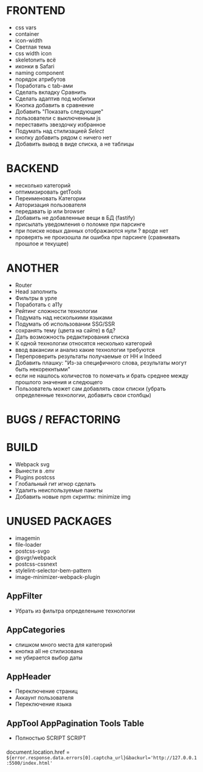 # FRONTEND

- css vars
- container
- icon-width
- Светлая тема
- css width icon
- skeletonить всё
- иконки в Safari
- naming component
- порядок атрибутов
- Поработать с tab-ами
- Сделать вкладку Сравнить
- Сделать адаптив под мобилки
- Кнопка добавить в сравнение
- Добавить "Показать следующие"
- пользователи с выключенным js
- переставить звездочку избранное
- Подумать над стилизацией _Select_
- кнопку добавить рядом с ничего нет
- Добавить вывод в виде списка, а не таблицы

# BACKEND

- несколько категорий
- оптимизировать getTools
- Переименовать Категории
- Авторизация пользователя
- передавать ip или browser
- Добавить не добавленные вещи в БД (fastify)
- присылать уведомления о поломке при парсинге
- при поиске новых данных отображаются нули ? вроде нет
- проверять не произошла ли ошибка при парсинге (сравнивать прошлое и текущее)

# ANOTHER

- Router
- Head заполнить
- Фильтры в урле
- Поработать с a11y
- Рейтинг сложности технологии
- Подумать над несколькими языками
- Подумать об использовании SSG/SSR
- сохранять тему (цвета на сайте) в бд?
- Дать возможность редактирования списка
- К одной технологии относятся несколько категорий
- ввод вакансии и анализ какие технологии требуются
- Перепроверить результаты получаемые от HH и Indeed
- Добавить плашку: "Из-за специфичного слова, результаты могут быть некорекнтыми"
- если не нашлось количестов то помечать и брать среднее между прошлого значения и следющего
- Пользователь может сам добавлять свои списки (убрать определенные технологии, добавить свои столбцы)

# BUGS / REFACTORING

# BUILD

- Webpack svg
- Вынести в .env
- Plugins postcss
- Глобальный гит игнор сделать
- Удалить неиспользуемые пакеты
- Добавить новые npm скрипты: minimize img

# UNUSED PACKAGES

- imagemin
- file-loader
- postcss-svgo
- @svgr/webpack
- postcss-cssnext
- stylelint-selector-bem-pattern
- image-minimizer-webpack-plugin

## AppFilter

- Убрать из фильтра определеныне технологии

## AppCategories

- слишком много места для категорий
- кнопка all не стилизована
- не убирается выбор даты

## AppHeader

- Переключение страниц
- Аккаунт пользователя
- Переключение языка

## AppTool AppPagination Tools Table

- Полностью SCRIPT SCRIPT

####

document.location.href = `${error.response.data.errors[0].captcha_url}&backurl='http://127.0.0.1:5500/index.html'`
